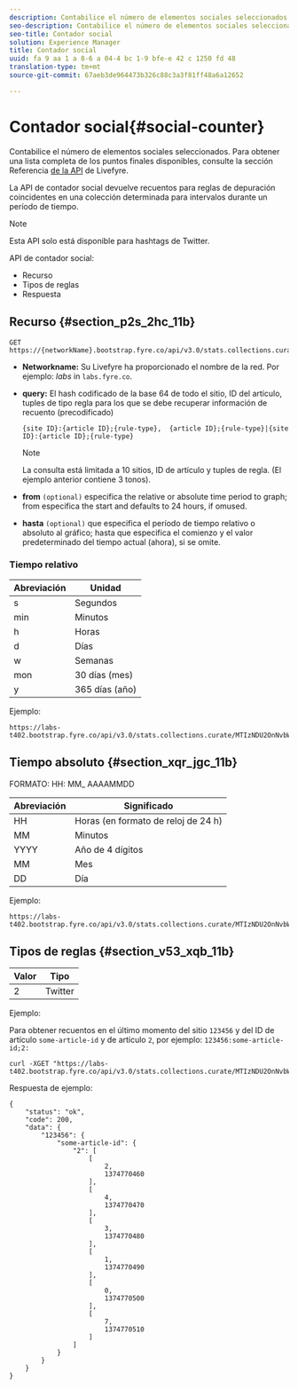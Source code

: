 ```yaml
---
description: Contabilice el número de elementos sociales seleccionados.
seo-description: Contabilice el número de elementos sociales seleccionados.
seo-title: Contador social
solution: Experience Manager
title: Contador social
uuid: fa 9 aa 1 a 8-6 a 04-4 bc 1-9 bfe-e 42 c 1250 fd 48
translation-type: tm+mt
source-git-commit: 67aeb3de964473b326c88c3a3f81ff48a6a12652

---
```



# Contador social{#social-counter}

Contabilice el número de elementos sociales seleccionados. Para obtener una lista completa de los puntos finales disponibles, consulte la sección Referencia [de la API](https://api.livefyre.com/docs) de Livefyre.

La API de contador social devuelve recuentos para reglas de depuración coincidentes en una colección determinada para intervalos durante un período de tiempo.

>[!NOTE]
>
>Esta API solo está disponible para hashtags de Twitter.

API de contador social:

* Recurso
* Tipos de reglas
* Respuesta

## Recurso {#section_p2s_2hc_11b}

```
GET https://{networkName}.bootstrap.fyre.co/api/v3.0/stats.collections.curate/{query}.json
```

* **Networkname:** Su Livefyre ha proporcionado el nombre de la red. Por ejemplo: *labs* in `labs.fyre.co`.
* **query:** El hash codificado de la base 64 de todo el sitio, ID del artículo, tuples de tipo regla para los que se debe recuperar información de recuento (precodificado)

   ```
   {site ID}:{article ID};{rule-type},  {article ID};{rule-type}|{site ID}:{article ID};{rule-type}
   ```

   >[!NOTE]
   >La consulta está limitada a 10 sitios, ID de artículo y tuples de regla. (El ejemplo anterior contiene 3 tonos).

* **from** `(optional)` especifica the relative or absolute time period to graph; from especifica the start and defaults to 24 hours, if omused.
* **hasta** `(optional)` que especifica el período de tiempo relativo o absoluto al gráfico; hasta que especifica el comienzo y el valor predeterminado del tiempo actual (ahora), si se omite.

### Tiempo relativo

| Abreviación | Unidad |
|---|---|
| s | Segundos |
| min | Minutos |
| h | Horas |
| d | Días |
| w | Semanas |
| mon | 30 días (mes) |
| y | 365 días (año) |

Ejemplo:

```
https://labs-t402.bootstrap.fyre.co/api/v3.0/stats.collections.curate/MTIzNDU2OnNvbWUtYXJ0aWNsZS1pZDsy.json&from=-7d&until=-6d
```

## Tiempo absoluto {#section_xqr_jgc_11b}

FORMATO: HH: MM_ AAAAMMDD

| Abreviación | Significado |
|---|---|
| HH | Horas (en formato de reloj de 24 h) |
| MM | Minutos |
| YYYY | Año de 4 dígitos |
| MM | Mes |
| DD | Día |

Ejemplo:

```
https://labs-t402.bootstrap.fyre.co/api/v3.0/stats.collections.curate/MTIzNDU2OnNvbWUtYXJ0aWNsZS1pZDsy.json&from=04:00_20130709 
```

## Tipos de reglas {#section_v53_xqb_11b}

| Valor | Tipo |
|---|---|
| 2 | Twitter |

Ejemplo:

Para obtener recuentos en el último momento del sitio `123456` y del ID de artículo `some-article-id` y de artículo `2`, por ejemplo: `123456:some-article-id;2:`

```
curl -XGET "https://labs-t402.bootstrap.fyre.co/api/v3.0/stats.collections.curate/MTIzNDU2OnNvbWUtYXJ0aWNsZS1pZDsy.json&from=-1min" 
```

Respuesta de ejemplo:

```
{ 
    "status": "ok", 
    "code": 200, 
    "data": { 
        "123456": { 
            "some-article-id": { 
                "2": [ 
                    [ 
                        2, 
                        1374770460 
                    ], 
                    [ 
                        4, 
                        1374770470 
                    ], 
                    [ 
                        3, 
                        1374770480 
                    ], 
                    [ 
                        1, 
                        1374770490 
                    ], 
                    [ 
                        0, 
                        1374770500 
                    ], 
                    [ 
                        7, 
                        1374770510 
                    ] 
                ] 
            } 
        } 
    } 
}
```
